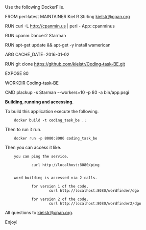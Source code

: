 Use the following DockerFile.

FROM        perl:latest
MAINTAINER  Kiel R Stirling kielstr@cpan.org

RUN curl -L http://cpanmin.us | perl - App::cpanminus

RUN cpanm Dancer2 Starman

RUN apt-get update && apt-get -y install wamerican

ARG CACHE_DATE=2016-01-02

RUN git clone https://github.com/kielstr/Coding-task-BE.git

EXPOSE 80

WORKDIR Coding-task-BE

CMD plackup -s Starman --workers=10 -p 80 -a bin/app.psgi


__Building, running and accessing.__


To build this application execute the following.

        docker build -t coding_task_be .;

Then to run it run.

        docker run -p 8080:8080 coding_task_be

Then you can access it like. 

        you can ping the service.

                curl http://localhost:8080/ping


        word building is accessed via 2 calls. 

                for version 1 of the code.
                        curl http://localhost:8080/wordfinder/dgo

                for version 2 of the code.
                        curl http://localhost:8080/wordfinder2/dgo


All questions to kielstr@cpan.org.

Enjoy!
